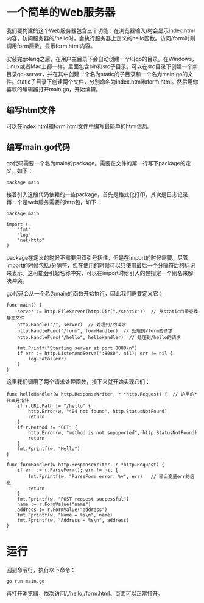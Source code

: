 # 一个简单的Web服务器

我们要构建的这个Web服务器包含三个功能：在浏览器输入/时会显示index.html内容，访问服务器的/hello时，会执行服务器上定义的hello函数。访问/form时则调用form函数，显示form.html内容。

安装完golang之后，在用户主目录下会自动创建一个叫go的目录。在Windows，Linux或者Mac上都一样。里面包含bin和src子目录。可以在src目录下创建一个新目录go-server，并在其中创建一个名为static的子目录和一个名为main.go的文件。static子目录下创建两个文件，分别命名为index.html和form.html。然后用你喜欢的编辑器打开main.go，开始编辑。

## 编写html文件
可以在index.html和form.html文件中编写最简单的html信息。

## 编写main.go代码
go代码需要一个名为main的package。需要在文件的第一行写下package的定义，如下：
```
package main
```
接着引入这段代码依赖的一些package，首先是格式化打印，其次是日志记录，再一个是web服务需要的http包，如下：

```
package main

import (
    "fmt"
    "log"
    "net/http"
)
```
package在定义的时候不需要用双引号括住，但是在import的时候需要。尽管import的时候包括/分隔符，但在使用的时候可以只使用最后一个分隔符后的标识来表示。这可能会引起名称冲突，可以在import时给引入的包指定一个别名来解决冲突。

go代码会从一个名为main的函数开始执行，因此我们需要定义它：
```
func main() {
    server := http.FileServer(http.Dir("./static"))  // 从static目录查找静态文件
    http.Handle("/", server)  // 处理到/的请求
    http.HandleFunc("/form", formHandler)  // 处理到/form的请求
    http.HandleFunc("/hello", helloHandler)  // 处理到/hello的请求
    
    fmt.Printf("Starting server at port 8080\n")
    if err := http.ListenAndServe(":8080", nil); err != nil {
        log.Fatal(err)
    }
}
```
这里我们调用了两个请求处理函数，接下来就开始实现它们：
```
func helloHandler(w http.ResponseWriter, r *http.Request) {  // 这里的*代表是指针
    if r.URL.Path != "/hello" {
        http.Error(w, "404 not found", http.StatusNotFound)
        return
    }
    if r.Method != "GET" {
        http.Error(w, "method is not suppported", http.StatusNotFound)
        return
    }
    fmt.Fprintf(w, "Hello")
}

func formHandler(w http.ResponseWriter, r *http.Request) {
    if err := r.ParseForm(); err != nil {
        fmt.Fprintf(w, "ParseForm error: %v", err)   // 输出变量err的信息
        return
    }
    fmt.Fprintf(w, "POST request successful")
    name := r.FormValue("name")
    address := r.FormValue("address")
    fmt.Fprintf(w, "Name = %s\n", name)
    fmt.Fprintf(w, "Address = %s\n", address)
}
```

# 运行
回到命令行，执行以下命令：
```
go run main.go
```
再打开浏览器，依次访问/,/hello,/form.html。页面可以正常打开。

